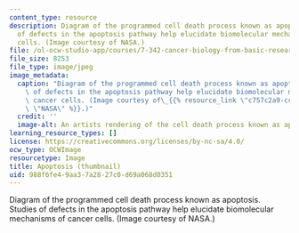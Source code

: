 ```yaml
---
content_type: resource
description: Diagram of the programmed cell death process known as apoptosis. Studies
  of defects in the apoptosis pathway help elucidate biomolecular mechanisms of cancer
  cells. (Image courtesy of NASA.)
file: /ol-ocw-studio-app/courses/7-342-cancer-biology-from-basic-research-to-the-clinic-fall-2004/988f6fe49aa37a2827c0d69a068d0351_7-342f04-th.jpg
file_size: 8253
file_type: image/jpeg
image_metadata:
  caption: "Diagram of the programmed cell death process known as apoptosis. Studies\
    \ of defects in the apoptosis pathway help elucidate biomolecular mechanisms of\
    \ cancer cells. (Image courtesy of\_{{% resource_link \"c757c2a9-cce9-44a6-8cb0-69989f88e0eb\"\
    \ \"NASA\" %}}.)"
  credit: ''
  image-alt: An artists rendering of the cell death process known as apoptosis.
learning_resource_types: []
license: https://creativecommons.org/licenses/by-nc-sa/4.0/
ocw_type: OCWImage
resourcetype: Image
title: Apoptosis (thumbnail)
uid: 988f6fe4-9aa3-7a28-27c0-d69a068d0351
---
```

Diagram of the programmed cell death process known as apoptosis. Studies of defects in the apoptosis pathway help elucidate biomolecular mechanisms of cancer cells. (Image courtesy of NASA.)